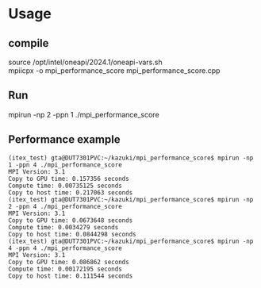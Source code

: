 # Usage
## compile 
source /opt/intel/oneapi/2024.1/oneapi-vars.sh  
mpiicpx -o mpi_performance_score mpi_performance_score.cpp
## Run
mpirun -np 2 -ppn 1 ./mpi_performance_score

## Performance example
```
(itex_test) gta@DUT7301PVC:~/kazuki/mpi_performance_score$ mpirun -np 1 -ppn 4 ./mpi_performance_score
MPI Version: 3.1
Copy to GPU time: 0.157356 seconds
Compute time: 0.00735125 seconds
Copy to host time: 0.217063 seconds
(itex_test) gta@DUT7301PVC:~/kazuki/mpi_performance_score$ mpirun -np 2 -ppn 4 ./mpi_performance_score
MPI Version: 3.1
Copy to GPU time: 0.0673648 seconds
Compute time: 0.0034279 seconds
Copy to host time: 0.0844298 seconds
(itex_test) gta@DUT7301PVC:~/kazuki/mpi_performance_score$ mpirun -np 4 -ppn 4 ./mpi_performance_score
MPI Version: 3.1
Copy to GPU time: 0.086862 seconds
Compute time: 0.00172195 seconds
Copy to host time: 0.111544 seconds
```
